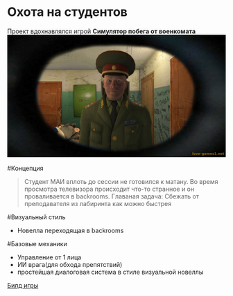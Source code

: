 # Охота на студентов

Проект вдохнавлялся игрой __Симулятор побега от военкомата__
[![ссылка на прохождение](game.jpg)](https://www.youtube.com/watch?v=OCMp3XFjc8E)

#Концепция
>Студент МАИ вплоть до сессии не готовился к матану. Во время просмотра телевизора происходит что-то странное и он проваливается в backrooms. Главаная задача:
Сбежать от преподавателя из лабиринта как можно быстрея

#Визуальный стиль
* Новелла переходящая в backrooms

#Базовые механики

* Управление от 1 лица
* ИИ врага(для обхода препятствий)
* простейшая диалоговая система в стиле визуальной новеллы

[Билд игры](https://disk.yandex.ru/d/rfYPsUN8hFZT8Q)





